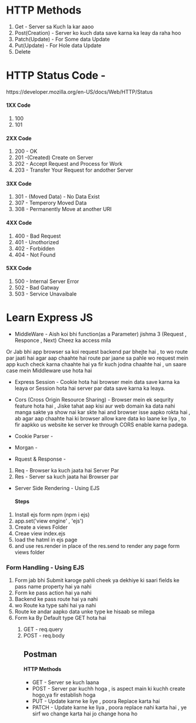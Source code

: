 # HTTP Methods

<ol>
    <li>Get - Server sa Kuch la kar aaoo</li>
    <li>Post(Creation) - Server ko kuch data save karna ka leay da raha hoo </li>
    <li>Patch(Update) - For Some data Update</li>
    <li>Put(Update) - For Hole data Update</li>
    <li>Delete</li>
</ol>

# HTTP Status Code - 

<p> https://developer.mozilla.org/en-US/docs/Web/HTTP/Status </p>

<h4>1XX Code</h4>
<ol>
    <li>100</li>
    <li>101</li>
</ol>

<h4>2XX Code</h4>
<ol>
    <li>200 - OK</li>
    <li>201 -(Created) Create on Server</li>
    <li>202 - Accept Request and Process for Work</li>
    <li>203 - Transfer Your Request for andother Server</li>
</ol>

<h4>3XX Code</h4>
<ol>
    <li>301 - (Moved Data) - No Data Exist </li>
    <li>307 - Temperory Moved Data  </li>
    <li>308 - Permanently Move at another URI</li>
</ol>

<h4>4XX Code</h4>
<ol>
    <li>400 - Bad Request</li>
    <li>401 - Unothorized</li>
    <li>402 - Forbidden</li>
    <li>404 - Not Found</li>
</ol>

<h4>5XX Code</h4>
<ol>
    <li>500 - Internal Server Error </li>
    <li>502 - Bad Gatway</li>
    <li>503 - Service Unavaibale</li>
</ol>


# Learn Express JS

* MiddleWare - Aish koi bhi function(as a Parameter) jishma 3 (Request , Responce , Next) Cheez ka access mila 

Or Jab bhi app browser sa koi request backend par bhejte hai , to wo route par jaati hai agar aap chaahte hai route  par jaane sa pahle wo request mein app kuch check karna chaahte hai ya fir kuch jodna chaahte hai , un saare case mein Middleware use hota hai

* Express Session - Cookie hota hai browser mein data save karna ka leaya or Session hota hai server par data save karna ka leaya.

* Cors (Cross Origin Resource Sharing) -   Browser mein ek sequrity feature hota hai , Jiske tahat aap kisi aur web domain ka data nahi manga sakte ya show nai kar skte hai and browser isse aapko rokta hai , ab agar aap chaahte hai ki browser allow kare data ko laane ke liya , to fir aapkko us website ke server ke through CORS enable karna padega.

* Cookie Parser - 

* Morgan - 

* Rquest & Response - 

<ol>
    <li>Req - Browser ka kuch jaata hai Server Par </li>
    <li>Res - Server sa kuch jaata hai Browser par</li>
</ol>

* Server Side Rendering - Using EJS 
<ol>
    <h4>Steps</h4>
    <li>Install ejs form npm (npm i ejs)</li>
    <li>app.set('view engine' , 'ejs')</li>
    <li>Create a views Folder</li>
    <li>Creae view index.ejs</li>
    <li>load the hatml in ejs page</li>
    <li>and use res.render in place of the res.send to render any page form views folder</li>
</ol>

<h3> Form Handling - Using EJS </h3>
<ol>
    <li>Form jab bhi Submit karoge pahli cheek ya dekhiye ki saari fields ke pass name property hai ya nahi</li>
    <li>Form ke pass action hai ya nahi</li>
    <li>Backend ke pass route hai ya nahi</li>
    <li>wo Route ka type sahi hai ya nahi</li>
    <li>Route ke andar aapko data unke type ke hisaab se milega</li>
    <li>Form ka By Default type GET hota hai</li>
    <ol>
        <li>GET - req.query</li>
        <li>POST - req.body</li>
    <ol>
</ol>

<h2>Postman</h2>

<h4>HTTP Methods</h4>

<ul>
    <li>GET - Server se kuch laana</li>
    <li>POST - Server par kuchh hoga , is aspect main ki kuchh create hogo,ya fir establish hoga</li>
    <li>PUT - Update karne ke liye , poora Replace karta hai</li>
    <li> PATCH - Update karne ke liya , poora replace nahi karta hai , ye sirf wo change karta hai jo change hona ho</li>
<ul>
